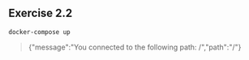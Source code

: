 ## Exercise 2.2

```
docker-compose up
```
>{"message":"You connected to the following path: /","path":"/"}

